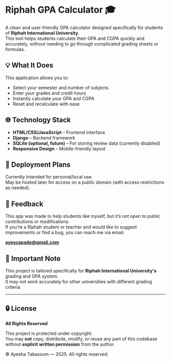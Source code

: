 # Riphah GPA Calculator 🎓

A clean and user-friendly GPA calculator designed specifically for students of **Riphah International University**.  
This tool helps students calculate their GPA and CGPA quickly and accurately, without needing to go through complicated grading sheets or formulas.

## 💡 What It Does

This application allows you to:
- Select your semester and number of subjects
- Enter your grades and credit hours
- Instantly calculate your GPA and CGPA
- Reset and recalculate with ease

## 🌐 Technology Stack

- **HTML/CSS/JavaScript** – Frontend interface
- **Django** – Backend framework
- **SQLite (optional, future)** – For storing review data (currently disabled)
- **Responsive Design** – Mobile-friendly layout

## 🚀 Deployment Plans

Currently intended for personal/local use.  
May be hosted later for access on a public domain (with access restrictions as needed).

## 📩 Feedback

This app was made to help students like myself, but it’s not open to public contributions or modifications.  
If you’re a Riphah student or teacher and would like to suggest improvements or find a bug, you can reach me via email:

**ayescapade@gmail.com**

## 📌 Important Note

This project is tailored specifically for **Riphah International University's** grading and GPA system.  
It may not work accurately for other universities with different grading criteria.

---

## 🔒 License

**All Rights Reserved**

This project is protected under copyright.  
You may **not** copy, distribute, modify, or reuse any part of this codebase without **explicit written permission** from the author.

© Ayesha Tabassum — 2025. All rights reserved.

